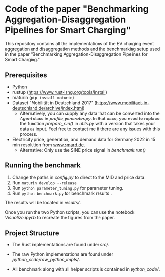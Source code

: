 
# Code of the paper "Benchmarking Aggregation-Disaggregation Pipelines for Smart Charging"

This repository contains all the implementations of the EV charging event aggregation and disaggregation methods and the benchmarking setup used in the paper "Benchmarking Aggregation-Disaggregation Pipelines for Smart Charging."

## Prerequisites

- Python 
- rustup (https://www.rust-lang.org/tools/install)
- maturin (```pip install maturin```)
- Dataset "Mobilität in Deutschland 2017" (https://www.mobilitaet-in-deutschland.de/archive/index.html)
  - Alternatively, you can supply any data that can be converted into the *Agent* class in *profile_generator.py*.
    In that case, you need to replace the function *prepare_run()* in *utils.py* with a version that takes your data as input.
    Feel free to contact me if there are any issues with this process.
- Electricity price, generation, and demand data for Germany 2022 in 15 min resolution from www.smard.de.
  - Alternative: Only use the SINE price signal in *benchmark.run()*

## Running the benchmark

1. Change the paths in *config.py* to direct to the MID and price data.
2. Run ```maturin develop --release```
3. Run ```python parameter_tuning.py``` for parameter tuning.
4. Run ```python benchmark.py``` for benchmark results .

The results will be located in *results/*.

Once you run the two Python scripts,
you can use the notebook *Visualize.ipynb* to recreate the figures from the paper.

## Project Structure

- The Rust implementations are found under *src/*.

- The raw Python implementations are found under *python_code/raw_python_impls/*.

- All benchmark along with all helper scripts is contained in *python_code/*. 

